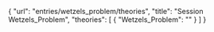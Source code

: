 {
    "url": "entries/wetzels_problem/theories",
    "title": "Session Wetzels_Problem",
    "theories": [
        {
            "Wetzels_Problem": ""
        }
    ]
}